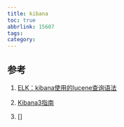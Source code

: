 ```yaml
---
title: kibana
toc: true
abbrlink: 15607
tags:
category:
---
```




## 参考

1. [ELK：kibana使用的lucene查询语法](https://segmentfault.com/a/1190000002972420)

2. [Kibana3指南](http://www.code123.cc/docs/kibana-logstash/v3/index.html)

3. []
